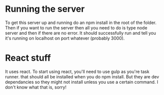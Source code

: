 # Running the server

To get this server up and running do an npm install in the root of the folder. Then if you want to run the server then all you need to do is type node server and then if there are no error. It should successfully run and tell you it's running on localhost on port whatever (probably 3000).

# React stuff

It uses react. To start using react, you'll need to use gulp as you're task runner. that should all be installed when you do npm install. But they are dev dependancies so they might not install unless you use a certain command. I don't know what that is, sorry!
